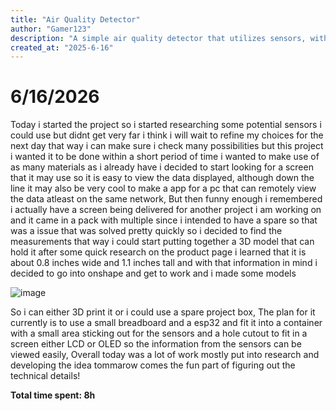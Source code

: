 ```yaml
---
title: "Air Quality Detector"
author: "Gamer123"
description: "A simple air quality detector that utilizes sensors, with a esp32 at the heart! This device can be helpful for monitoring indoor temprature and humidity along with VOC's"
created_at: "2025-6-16"
---
```



# 6/16/2026

Today i started the project so i started researching some potential sensors i could use but didnt get very far i think i will wait to refine my choices for the next day that way i can make sure i check many possibilities but this project i wanted it to be done within a short period of time i wanted to make use of as many materials as i already have i decided to start looking for a screen that it may use so it is easy to view the data displayed, although down the line it may also be very cool to make a app for a pc that can remotely view the data atleast on the same network, But then funny enough i remembered i actually have a screen being delivered for another project i am working on and it came in a pack with multiple since i intended to have a spare so that was a issue that was solved pretty quickly so i decided to find the measurements that way i could start putting together a 3D model that can hold it after some quick research on the product page i learned that it is about 0.8 inches wide and 1.1 inches tall and with that information in mind i decided to go into onshape and get to work and i made some models 

![image](https://github.com/user-attachments/assets/bfca8051-3239-42b2-b99d-be1ba4bae06b)

So i can either 3D print it or i could use a spare project box, The plan for it currently is to use a small breadboard and a esp32 and fit it into a container with a small area sticking out for the sensors and a hole cutout to fit in a screen either LCD or OLED so the information from the sensors can be viewed easily, Overall today was a lot of work mostly put into research and developing the idea tommarow comes the fun part of figuring out the technical details!

**Total time spent: 8h**

